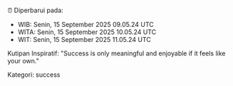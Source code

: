 ⏰ Diperbarui pada:
- WIB: Senin, 15 September 2025 09.05.24 UTC
- WITA: Senin, 15 September 2025 10.05.24 UTC
- WIT: Senin, 15 September 2025 11.05.24 UTC

Kutipan Inspiratif:
"Success is only meaningful and enjoyable if it feels like your own."


Kategori: success

